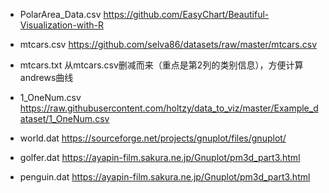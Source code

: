  * PolarArea_Data.csv
  https://github.com/EasyChart/Beautiful-Visualization-with-R

 * mtcars.csv
 https://github.com/selva86/datasets/raw/master/mtcars.csv

 * mtcars.txt
 从mtcars.csv删减而来（重点是第2列的类别信息），方便计算andrews曲线

 * 1_OneNum.csv
 https://raw.githubusercontent.com/holtzy/data_to_viz/master/Example_dataset/1_OneNum.csv

 * world.dat
 https://sourceforge.net/projects/gnuplot/files/gnuplot/

 * golfer.dat
 https://ayapin-film.sakura.ne.jp/Gnuplot/pm3d_part3.html

 * penguin.dat
 https://ayapin-film.sakura.ne.jp/Gnuplot/pm3d_part3.html